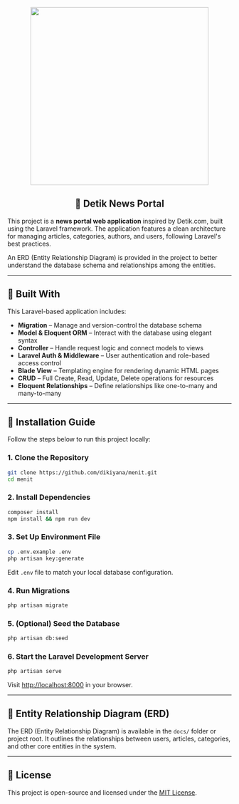 <p align="center">
  <a href="https://laravel.com" target="_blank">
    <img src="https://raw.githubusercontent.com/laravel/art/master/logo-lockup/5%20SVG/2%20CMYK/1%20Full%20Color/laravel-logolockup-cmyk-red.svg" width="400">
  </a>
</p>

<h2 align="center">📰 Detik News Portal</h2>

This project is a **news portal web application** inspired by Detik.com, built using the Laravel framework. The application features a clean architecture for managing articles, categories, authors, and users, following Laravel's best practices.

An ERD (Entity Relationship Diagram) is provided in the project to better understand the database schema and relationships among the entities.

---

## 🔧 Built With

This Laravel-based application includes:

- **Migration** – Manage and version-control the database schema
- **Model & Eloquent ORM** – Interact with the database using elegant syntax
- **Controller** – Handle request logic and connect models to views
- **Laravel Auth & Middleware** – User authentication and role-based access control
- **Blade View** – Templating engine for rendering dynamic HTML pages
- **CRUD** – Full Create, Read, Update, Delete operations for resources
- **Eloquent Relationships** – Define relationships like one-to-many and many-to-many

---

## 🚀 Installation Guide

Follow the steps below to run this project locally:

### 1. Clone the Repository

```bash
git clone https://github.com/dikiyana/menit.git
cd menit
```

### 2. Install Dependencies

```bash
composer install
npm install && npm run dev
```

### 3. Set Up Environment File

```bash
cp .env.example .env
php artisan key:generate
```

Edit `.env` file to match your local database configuration.

### 4. Run Migrations

```bash
php artisan migrate
```

### 5. (Optional) Seed the Database

```bash
php artisan db:seed
```

### 6. Start the Laravel Development Server

```bash
php artisan serve
```

Visit [http://localhost:8000](http://localhost:8000) in your browser.

---

## 📂 Entity Relationship Diagram (ERD)

The ERD (Entity Relationship Diagram) is available in the `docs/` folder or project root. It outlines the relationships between users, articles, categories, and other core entities in the system.

---

## 📜 License

This project is open-source and licensed under the [MIT License](https://opensource.org/licenses/MIT).